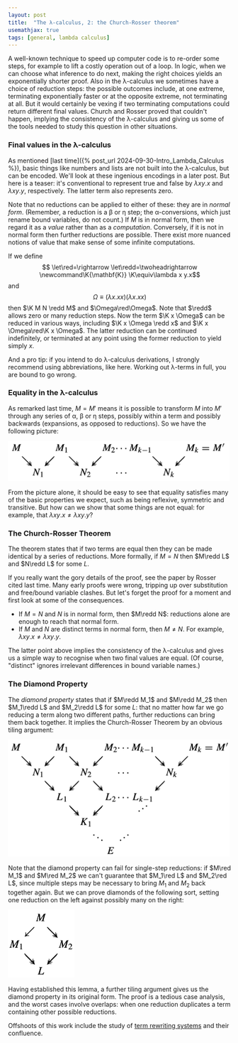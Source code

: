 ```yaml
---
layout: post
title:  "The λ-calculus, 2: the Church-Rosser theorem"
usemathjax: true 
tags: [general, lambda calculus]
---
```

A well-known technique to speed up computer code is to re-order some steps,
for example to lift a costly operation out of a loop.
In logic, when we can choose what inference to do next,
making the right choices yields an exponentially shorter proof.
Also in the λ-calculus we sometimes have a choice of reduction steps:
the possible outcomes include, at one extreme,
terminating exponentially faster or at the opposite extreme, 
not terminating at all.
But it would certainly be vexing if two terminating computations 
could return different final values.
Church and Rosser proved that couldn't happen,
implying the consistency of the λ-calculus 
and giving us some of the tools needed
to study this question in other situations.

### Final values in the λ-calculus

As mentioned [last time]({% post_url 2024-09-30-Intro_Lambda_Calculus %}), 
basic things like numbers and lists 
are not built into the λ-calculus, but can be encoded.
We'll look at these ingenious encodings in a later post.
But here is a teaser: it's conventional to represent true and false by
$\lambda x y.x$ and $\lambda xy.y$, respectively.
The latter term also represents zero.

Note that no reductions can be applied to either of these: 
they are in *normal form*.
(Remember, a reduction is a β or η step; the α-conversions, 
which just rename bound variables, do not count.)
If $M$ is in normal form, then we regard it as a *value*
rather than as a *computation*.
Conversely, if it is not in normal form then further reductions are possible.
There exist more nuanced notions of value 
that make sense of some infinite computations.

If we define
$$ \let\red=\rightarrow
   \let\redd=\twoheadrightarrow
   \newcommand\K{\mathbf{K}}
\K\equiv\lambda x y.x$$ and $$\Omega\equiv(\lambda x.xx)(\lambda x.xx) $$
then $\K M N \redd M$ and $\Omega\red\Omega$.
Note that $\redd$ allows zero or many reduction steps.
Now the term $\K x \Omega$ can be reduced in various ways, 
including $\K x \Omega \redd x$ and $\K x \Omega\red\K x \Omega$.
The latter reduction can be continued indefinitely, 
or terminated at any point using the former reduction to yield simply $x$.

And a pro tip: if you intend to do λ-calculus derivations, I strongly recommend using abbreviations, like here.
Working out λ-terms in full, you are bound to go wrong.

### Equality in the λ-calculus

As remarked last time,
$M=M'$ means it is possible to transform $M$ into $M'$
through any series of α, β or η steps, 
possibly within a term and possibly backwards 
(expansions, as opposed to reductions).
So we have the following picture:

<img src="/images/equality-in-lambda-calc.png" alt="chain of reductions for λ-calculus equality" width="500"/>

From the picture alone, it should be easy to see that equality
satisfies many of the basic properties we expect, such as being reflexive, symmetric and transitive.
But how can we show that some things are not equal:
for example, that $\lambda x y.x \not= \lambda xy.y$?

### The Church-Rosser Theorem

The theorem states that if two terms are equal
then they can be made identical by a series of reductions.
More formally, if $M=N$ then $M\redd L$ and $N\redd L$ for some $L$.

If you really want the gory details of the proof, see the paper by Rosser
cited last time.
Many early proofs were wrong, tripping up over 
substitution and free/bound variable clashes.
But let's forget the proof for a moment and 
first look at some of the consequences.
* If $M=N$ and $N$ is in normal form, then $M\redd N$: reductions
  alone are enough to reach that normal form.
* If $M$ and $N$ are distinct terms in normal form, then $M\not=N$. For example, $\lambda xy.x\not=\lambda xy.y$.

The latter point above implies the consistency of the λ-calculus and gives us a simple way to recognise when two final values are equal.
(Of course, "distinct" ignores irrelevant differences in bound variable names.) 

### The Diamond Property

The *diamond property* states that if $M\redd M_1$ and $M\redd M_2$ then
$M_1\redd L$ and $M_2\redd L$ for some $L$: 
that no matter how far we go reducing a term along two different paths,
further reductions can bring them back together.
It implies the Church-Rosser Theorem by an obvious tiling argument:

<img src="/images/diamond-in-lambda-calc.png" alt="diamond property implies Church-Rosser" width="500"/>

Note that the diamond property can fail for single-step reductions:
if $M\red M_1$ and $M\red M_2$ we can't guarantee that
$M_1\red L$ and $M_2\red L$, since multiple steps may be necessary
to bring $M_1$ and $M_2$ back together again.
But we can prove diamonds of the following sort,
setting one reduction on the left against possibly many on the right:

<img src="/images/diamond2-in-lambda-calc.png" alt="diamond property implies Church-Rosser" width="150"/>

Having established this lemma, a further tiling argument 
gives us the diamond property in its original form.
The proof is a tedious case analysis, and
the worst cases involve overlaps: 
when one reduction duplicates a term containing other possible reductions.

Offshoots of this work include the study of [term rewriting systems](
https://doi.org/10.1017/CBO9781139172752) 
and their confluence.
